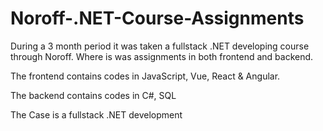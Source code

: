 # Noroff-.NET-Course-Assignments
During a 3 month period it was taken a fullstack .NET developing course through Noroff. 
Where is was assignments in both frontend and backend.

The frontend contains codes in JavaScript, Vue, React & Angular.

The backend contains codes in C#, SQL

The Case is a fullstack .NET development
